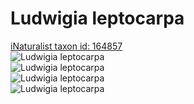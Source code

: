 
Ludwigia leptocarpa
===================
  
[iNaturalist taxon id: 164857](https://www.inaturalist.org/taxa/164857)  
![Ludwigia leptocarpa](https://inaturalist-open-data.s3.amazonaws.com/photos/176802211/medium.jpg)  
![Ludwigia leptocarpa](https://inaturalist-open-data.s3.amazonaws.com/photos/176801282/medium.jpg)  
![Ludwigia leptocarpa](https://inaturalist-open-data.s3.amazonaws.com/photos/176802211/medium.jpg)  
![Ludwigia leptocarpa](https://inaturalist-open-data.s3.amazonaws.com/photos/176801282/medium.jpg)